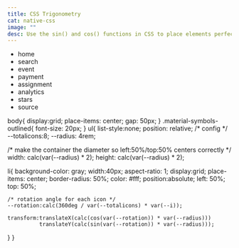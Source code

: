 ```yaml
---
title: CSS Trigonometry 
cat: native-css
image: ""
desc: Use the sin() and cos() functions in CSS to place elements perfectly around a circle — and build a circular menu without JavaScript.
---
```


<html-code>

<link href="https://fonts.googleapis.com/icon?family=Material+Icons" rel="stylesheet" />
    <link href="https://fonts.googleapis.com/css2?family=Material+Symbols+Outlined:opsz,wght,FILL,GRAD@20..48,100..700,0..1,-50..200" rel="stylesheet" />
<ul>
  <li style="--i: 0">
    <span class="material-symbols-outlined">
      home
    </span>
  </li>
   <li style="--i: 1">
    <span class="material-symbols-outlined">
      search
    </span>
  </li>
  <li style="--i: 2">
    <span class="material-symbols-outlined">
      event
    </span>
  </li>
  <li style="--i: 3">
    <span class="material-symbols-outlined">
      payment
    </span>
  </li>
  <li style="--i: 4">
    <span class="material-symbols-outlined">
      assignment
    </span>
  </li>
  <li style="--i: 5">
    <span class="material-symbols-outlined">
      analytics
    </span>
  </li>
  <li style="--i: 6">
    <span class="material-symbols-outlined">
      stars
    </span>
  </li>
  <li style="--i: 7">
    <span class="material-symbols-outlined">
      source
    </span>
  </li>
</ul>
</html-code>

<css-code>


body{
  display:grid;
  place-items: center;
  gap: 50px;
}
.material-symbols-outlined{
  font-size: 20px;
}
ul{
  list-style:none;
  position: relative;
/* config */
  --totalicons:8;
  --radius: 4rem;

  /* make the container the diameter so left:50%/top:50% centers correctly */
  width: calc(var(--radius) * 2);
  height: calc(var(--radius) * 2);

  li{
    background-color: gray;
    width:40px;
    aspect-ratio: 1;
    display:grid;
    place-items: center;
    border-radius: 50%;
    color: #fff;
    position:absolute;
    left: 50%;
    top: 50%;

    /* rotation angle for each icon */
    --rotation:calc(360deg / var(--totalicons) * var(--i));

    transform:translateX(calc(cos(var(--rotation)) * var(--radius))) 
              translateY(calc(sin(var(--rotation)) * var(--radius)));
  }
}

</css-code>
